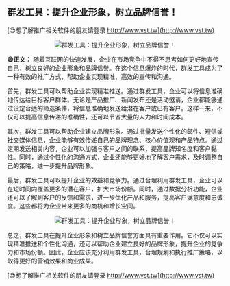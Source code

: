 ## **群发工具：提升企业形象，树立品牌信誉！**

[😍想了解推广相关软件的朋友请登录 http://www.vst.tw](http://www.vst.tw)

 <center><img src="https://vst.tw/MP4/tuiguang/png/1.png" alt="群发工具：提升企业形象，树立品牌信誉！"></center>

**😄正文：**
随着互联网的快速发展，企业在市场竞争中不得不思考如何更好地宣传自己，树立良好的企业形象和品牌信誉。在这个信息爆炸的时代，群发工具成为了一种有效的推广方式，帮助企业实现精准、高效的宣传和沟通。

首先，群发工具可以帮助企业实现精准推送。通过群发工具，企业可以将信息准确地传达给目标客户群体。无论是产品推广、新闻发布还是活动邀请，企业都能够通过设定合适的筛选条件，将信息准确地发送给潜在客户或已有客户。这样一来，不仅可以提高信息传递的准确性，还可以节省大量的人力和时间成本。

其次，群发工具可以帮助企业建立品牌形象。通过批量发送个性化的邮件、短信或社交媒体信息，企业能够有效传递自己的品牌理念、核心价值观和产品特点。通过定期发送相关内容，企业可以加强与客户之间的联系，提高品牌知名度和客户黏性。同时，通过个性化的沟通方式，企业还能够更好地了解客户需求，及时调整自己的策略，进一步提升品牌形象。

最后，群发工具可以提升企业的效益和竞争力。通过合理利用群发工具，企业可以在短时间内覆盖更多的潜在客户，扩大市场份额。同时，通过数据分析功能，企业还可以了解到客户的反馈和需求，进一步优化产品和服务，提高客户满意度和忠诚度。这些都将为企业带来更多的商机和增长空间。

 <center><img src="https://vst.tw/MP4/tuiguang/png/0.png" alt="群发工具：提升企业形象，树立品牌信誉！"></center>

总之，群发工具在提升企业形象和树立品牌信誉方面具有重要作用。它不仅可以实现精准推送和个性化沟通，还可以帮助企业建立良好的品牌形象，提升企业的竞争力和市场份额。因此，企业应该充分利用群发工具，合理规划和执行推广策略，以取得更好的营销效果和商业成果。

[😍想了解推广相关软件的朋友请登录 http://www.vst.tw](http://www.vst.tw)



